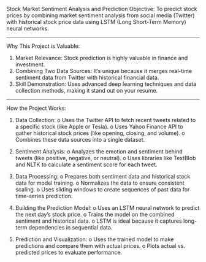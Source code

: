 Stock Market Sentiment Analysis and Prediction
Objective:
To predict stock prices by combining market sentiment analysis from social media (Twitter) with historical stock price data using LSTM (Long Short-Term Memory) neural networks.
________________________________________
 Why This Project is Valuable:
1.	Market Relevance: Stock prediction is highly valuable in finance and investment.
2.	Combining Two Data Sources: It’s unique because it merges real-time sentiment data from Twitter with historical financial data.
3.	Skill Demonstration: Uses advanced deep learning techniques and data collection methods, making it stand out on your resume.
________________________________________
 How the Project Works:
1.	Data Collection:
o	Uses the Twitter API to fetch recent tweets related to a specific stock (like Apple or Tesla).
o	Uses Yahoo Finance API to gather historical stock prices (like opening, closing, and volume).
o	Combines these data sources into a single dataset.

2.	Sentiment Analysis:
o	Analyzes the emotion and sentiment behind tweets (like positive, negative, or neutral).
o	Uses libraries like TextBlob and NLTK to calculate a sentiment score for each tweet.

3.	Data Processing:
o	Prepares both sentiment data and historical stock data for model training.
o	Normalizes the data to ensure consistent scaling.
o	Uses sliding windows to create sequences of past data for time-series prediction.

4.	Building the Prediction Model:
o	Uses an LSTM neural network to predict the next day’s stock price.
o	Trains the model on the combined sentiment and historical data.
o	LSTM is ideal because it captures long-term dependencies in sequential data.

5.	Prediction and Visualization:
o	Uses the trained model to make predictions and compare them with actual prices.
o	Plots actual vs. predicted prices to evaluate performance.
